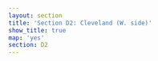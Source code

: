 ```yaml
---
layout: section
title: 'Section D2: Cleveland (W. side)'
show_title: true
map: 'yes'
section: D2
---
```


